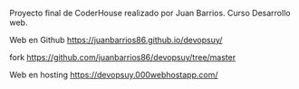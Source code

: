 Proyecto final de CoderHouse realizado por Juan Barrios. Curso Desarrollo web.

Web en Github
https://juanbarrios86.github.io/devopsuy/

fork
https://github.com/juanbarrios86/devopsuy/tree/master

Web en hosting
https://devopsuy.000webhostapp.com/